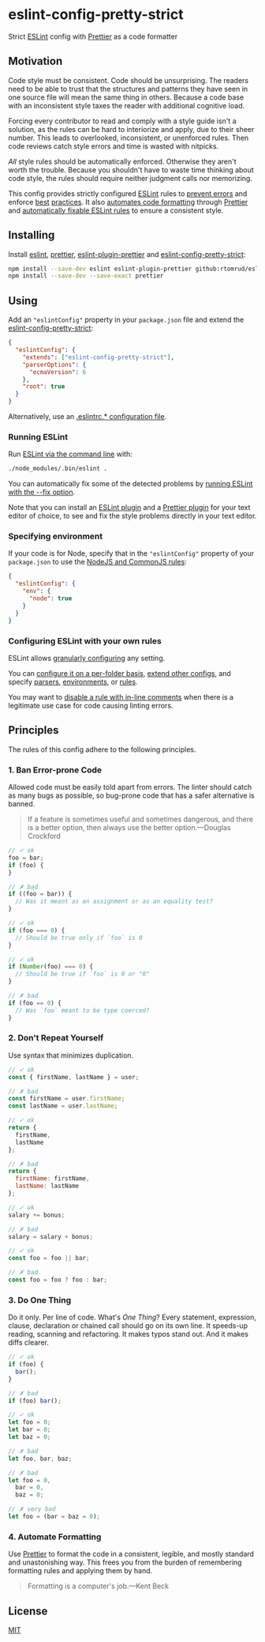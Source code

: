 # eslint-config-pretty-strict

Strict [ESLint](https://eslint.org) config with [Prettier](https://prettier.io/)
as a code formatter

## Motivation

Code style must be consistent. Code should be unsurprising. The readers need
to be able to trust that the structures and patterns they have seen in one
source file will mean the same thing in others. Because a code base with an
inconsistent style taxes the reader with additional cognitive load.

Forcing every contributor to read and comply with a style guide isn't a
solution, as the rules can be hard to interiorize and apply, due to their sheer
number. This leads to overlooked, inconsistent, or unenforced rules. Then code
reviews catch style errors and time is wasted with nitpicks.

_All_ style rules should be automatically enforced. Otherwise they aren't worth
the trouble. Because you shouldn't have to waste time thinking about code style,
the rules should require neither judgment calls nor memorizing.

This config provides strictly configured
[ESLint](https://eslint.org/docs/about/) rules to [prevent errors](#1-ban-error-prone-code)
and enforce [best](#2-dont-repeat-yourself) [practices](#3-do-one-thing). It
also [automates code formatting](#4-automate-formatting) through
[Prettier](https://prettier.io/docs/en/index.html) and
[automatically fixable ESLint rules](https://eslint.org/docs/user-guide/command-line-interface#--fix)
to ensure a consistent style.

## Installing

Install [eslint](https://github.com/eslint/eslint),
[prettier](https://github.com/prettier/prettier),
[eslint-plugin-prettier](https://github.com/prettier/eslint-plugin-prettier) and
[eslint-config-pretty-strict](./README.md):

```bash
npm install --save-dev eslint eslint-plugin-prettier github:rtomrud/eslint-config-pretty-strict
npm install --save-dev --save-exact prettier
```

## Using

Add an `"eslintConfig"` property in your `package.json` file and extend the
[eslint-config-pretty-strict](./index.js):

```json
{
  "eslintConfig": {
    "extends": ["eslint-config-pretty-strict"],
    "parserOptions": {
      "ecmaVersion": 6
    },
    "root": true
  }
}
```

Alternatively, use an
[.eslintrc.\* configuration file](https://eslint.org/docs/user-guide/configuring#using-configuration-files).

### Running ESLint

Run
[ESLint via the command line](https://eslint.org/docs/user-guide/command-line-interface)
with:

```bash
./node_modules/.bin/eslint .
```

You can automatically fix some of the detected problems by
[running ESLint with the --fix option](https://eslint.org/docs/user-guide/command-line-interface#options).

Note that you can install an
[ESLint plugin](https://eslint.org/docs/user-guide/integrations#editors) and a
[Prettier plugin](https://prettier.io/docs/en/editors.html) for your text editor
of choice, to see and fix the style problems directly in your text editor.

### Specifying environment

If your code is for Node, specify that in the `"eslintConfig"` property of your `package.json` to use the
[NodeJS and CommonJS rules](https://eslint.org/docs/rules/#nodejs-and-commonjs):

```json
{
  "eslintConfig": {
    "env": {
      "node": true
    }
  }
}
```

### Configuring ESLint with your own rules

ESLint allows
[granularly configuring](https://eslint.org/docs/user-guide/configuring) any
setting.

You can
[configure it on a per-folder basis](https://eslint.org/docs/user-guide/configuring#configuration-cascading-and-hierarchy),
[extend other configs](https://eslint.org/docs/user-guide/configuring#extending-configuration-files),
and specify
[parsers](https://eslint.org/docs/user-guide/configuring#specifying-parser-options),
[environments](https://eslint.org/docs/user-guide/configuring#specifying-environments),
or [rules](https://eslint.org/docs/user-guide/configuring#configuring-rules).

You may want to
[disable a rule with in-line comments](https://eslint.org/docs/user-guide/configuring#disabling-rules-with-inline-comments)
when there is a legitimate use case for code causing linting errors.

## Principles

The rules of this config adhere to the following principles.

### 1. Ban Error-prone Code

Allowed code must be easily told apart from errors. The linter should catch as
many bugs as possible, so bug-prone code that has a safer alternative is banned.

> If a feature is sometimes useful and sometimes dangerous, and there is a
> better option, then always use the better option.—Douglas Crockford

```js
// ✓ ok
foo = bar;
if (foo) {
}

// ✗ bad
if ((foo = bar)) {
  // Was it meant as an assignment or as an equality test?
}
```

```js
// ✓ ok
if (foo === 0) {
  // Should be true only if `foo` is 0
}

// ✓ ok
if (Number(foo) === 0) {
  // Should be true if `foo` is 0 or "0"
}

// ✗ bad
if (foo == 0) {
  // Was `foo` meant to be type coerced?
}
```

### 2. Don't Repeat Yourself

Use syntax that minimizes duplication.

```js
// ✓ ok
const { firstName, lastName } = user;

// ✗ bad
const firstName = user.firstName;
const lastName = user.lastName;
```

```js
// ✓ ok
return {
  firstName,
  lastName
};

// ✗ bad
return {
  firstName: firstName,
  lastName: lastName
};
```

```js
// ✓ ok
salary += bonus;

// ✗ bad
salary = salary + bonus;
```

```js
// ✓ ok
const foo = foo || bar;

// ✗ bad
const foo = foo ? foo : bar;
```

### 3. Do One Thing

Do it only. Per line of code. What's _One Thing_? Every statement, expression,
clause, declaration or chained call should go on its own line. It speeds-up
reading, scanning and refactoring. It makes typos stand out. And it makes diffs
clearer.

```js
// ✓ ok
if (foo) {
  bar();
}

// ✗ bad
if (foo) bar();
```

```js
// ✓ ok
let foo = 0;
let bar = 0;
let baz = 0;

// ✗ bad
let foo, bar, baz;

// ✗ bad
let foo = 0,
  bar = 0,
  baz = 0;

// ✗ very bad
let foo = (bar = baz = 0);
```

### 4. Automate Formatting

Use [Prettier](https://prettier.io/) to format the code in a consistent,
legible, and mostly standard and unastonishing way. This frees you from the
burden of remembering formatting rules and applying them by hand.

> Formatting is a computer's job.—Kent Beck

## License

[MIT](./LICENSE)
